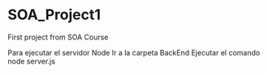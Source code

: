 # SOA_Project1
First project from SOA Course 

Para ejecutar el servidor Node Ir a la carpeta BackEnd
Ejecutar el comando node server.js

